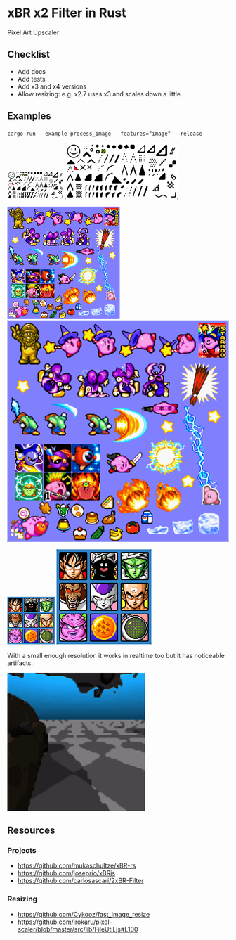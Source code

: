 # xBR x2 Filter in Rust

Pixel Art Upscaler

## Checklist

- Add docs
- Add tests
- Add x3 and x4 versions
- Allow resizing: e.g. x2.7 uses x3 and scales down a little

## Examples

`cargo run --example process_image --features="image" --release`

![](/examples/assets/input1.png)
![](/examples/assets/output1.png)

![](/examples/assets/input2.png)
![](/examples/assets/output2.png)

![](/examples/assets/input3.png)
![](/examples/assets/output3.png)

With a small enough resolution it works in realtime too but it has noticeable artifacts.

![](/examples/assets/realtime.gif)

## Resources

### Projects

- <https://github.com/mukaschultze/xBR-rs>
- <https://github.com/joseprio/xBRjs>
- <https://github.com/carlosascari/2xBR-Filter>

### Resizing

- <https://github.com/Cykooz/fast_image_resize>
- <https://github.com/irokaru/pixel-scaler/blob/master/src/lib/FileUtil.js#L100>
